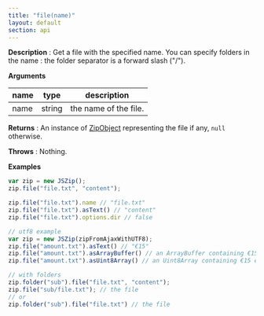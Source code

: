 ```yaml
---
title: "file(name)"
layout: default
section: api
---
```


__Description__ : Get a file with the specified name. You can specify folders
in the name : the folder separator is a forward slash ("/").

__Arguments__

 name | type   | description           
------|--------|-----------------------
 name | string | the name of the file. 

__Returns__ : An instance of [ZipObject]({{site.baseurl}}/documentation/api_zipobject.html) representing
the file if any, `null` otherwise.

__Throws__ : Nothing.

<!-- __Complexity__ : This is a simple lookup in **O(1)**. -->

__Examples__

```js
var zip = new JSZip();
zip.file("file.txt", "content");

zip.file("file.txt").name // "file.txt"
zip.file("file.txt").asText() // "content"
zip.file("file.txt").options.dir // false

// utf8 example
var zip = new JSZip(zipFromAjaxWithUTF8);
zip.file("amount.txt").asText() // "€15"
zip.file("amount.txt").asArrayBuffer() // an ArrayBuffer containing €15 encoded as utf8
zip.file("amount.txt").asUint8Array() // an Uint8Array containing €15 encoded as utf8

// with folders
zip.folder("sub").file("file.txt", "content");
zip.file("sub/file.txt"); // the file
// or
zip.folder("sub").file("file.txt") // the file
```


